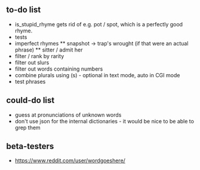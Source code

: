 ## to-do list

* is_stupid_rhyme gets rid of e.g. pot / spot, which is a perfectly good rhyme.
* tests
* imperfect rhymes
** snapshot -> trap's wrought (if that were an actual phrase)
** sitter / admit her
* filter / rank by rarity
* filter out slurs
* filter out words containing numbers
* combine plurals using (s) - optional in text mode, auto in CGI mode
* test phrases

## could-do list

* guess at pronunciations of unknown words
* don't use json for the internal dictionaries - it would be nice to be able to grep them

## beta-testers

* https://www.reddit.com/user/wordgoeshere/
